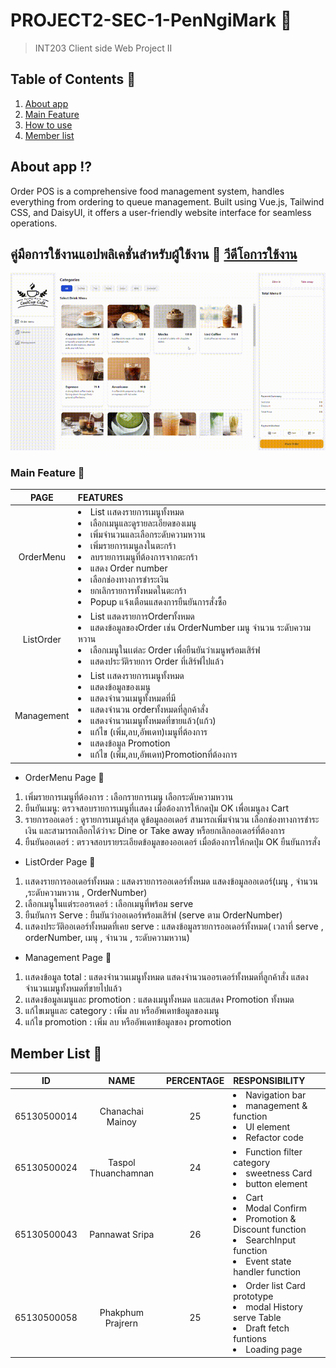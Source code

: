 # PROJECT2-SEC-1-PenNgiMark :corn:

> INT203 Client side Web Project II

## Table of Contents :mag_right:
1. [About app](#about-app)
2. [Main Feature](#main-feature)
3. [How to use](#คู่มือการใช้งานแอปพลิเคชั่นสําหรับผู้ใช้งาน)
4. [Member list](#member-list)

## About app :interrobang:
Order POS is a comprehensive food management system, handles everything from ordering to queue management. 
Built using Vue.js, Tailwind CSS, and DaisyUI, it offers a user-friendly website interface for seamless operations.<br>

## คู่มือการใช้งานแอปพลิเคชั่นสําหรับผู้ใช้งาน :page_with_curl:  [วีดีโอการใช้งาน](https://youtu.be/DrhMo9TSlt8) 
[![Videoคู่มือการใช้งานแอปพลิเคชั่น](https://github.com/Tako-C/Phakphum/blob/master/Photo/CoolCup%20Cafe'.gif)](https://youtu.be/DrhMo9TSlt8)

### Main Feature :pushpin:
| **PAGE** | **FEATURES** |
|:--------:|:-------------|
| OrderMenu<br> |<li>List เเสดงรายการเมนูทั้งหมด <li>เลือกเมนูและดูรายละเอียดของเมนู <li>เพิ่มจำนวนและเลือกระดับความหวาน <li>เพิ่มรายการเมนูลงในตะกร้า <li>ลบรายการเมนูที่ต้องการจากตะกร้า <li>แสดง Order number <li>เลือกช่องทางการชำระเงิน  <li>ยกเลิกรายการทั้งหมดในตะกร้า <li>Popup แจ้งเตือนแสดงการยืนยันการสั่งซื้อ |
| ListOrder<br>  |<li>List แสดงรายการOrderทั้งหมด <li>แสดงข้อมูลของOrder เช่น OrderNumber เมนู จำนวน ระดับความหวาน <li>เลือกเมนูในเเต่ละ Order เพื่อยืนยันว่าเมนูพร้อมเสิร์ฟ <li>แสดงประวัติรายการ Order ที่เสิร์ฟไปแล้ว                    |
| Management<br>  |<li>List เเสดงรายการเมนูทั้งหมด <li>แสดงข้อมูลของเมนู <li>แสดงจำนวนเมนูทั้งหมดที่มี <li>แสดงจำนวน orderทั้งหมดที่ลูกค้าสั่ง <li>แสดงจำนวนเมนูทั้งหมดที่ขายแล้ว(แก้ว) <li>แก้ไข (เพิ่ม,ลบ,อัพเดท)เมนูที่ต้องการ <li>แสดงข้อมูล Promotion <li>แก้ไข (เพิ่ม,ลบ,อัพเดท)Promotionที่ต้องการ                |

 * OrderMenu Page :raising_hand:
 1. เพิ่มรายการเมนูที่ต้องการ : เลือกรายการเมนู เลือกระดับความหวาน
 2. ยืนยันเมนู: ตรวจสอบรายการเมนูที่เเสดง เมื่อต้องการให้กดปุ่ม OK เพื่อเมนูลง Cart
 3. รายการออเดอร์ : ดูรายการเมนูล่าสุด ดูข้อมูลออเดอร์ สามารถเพิ่มจำนวน เลือกช่องทางการชำระเงิน และสามารถเลือกได้ว่าจะ Dine or Take away หรือยกเลิกออเดอร์ที่ต้องการ
 4. ยืนยันออเดอร์ : ตรวจสอบรายระเอียดข้อมูลของออเดอร์ เมื่อต้องการให้กดปุ่ม OK ยืนยันการสั่ง

 * ListOrder Page :necktie:
 1. เเสดงรายการออเดอร์ทั้งหมด : แสดงรายการออเดอร์ทั้งหมด แสดงข้อมูลออเดอร์(เมนู , จำนวน ,ระดับความหวาน , OrderNumber)
 2. เลือกเมนูในแต่ระออรเดอร์ : เลือกเมนูที่พร้อม serve
 3. ยืนยันการ Serve : ยืนยันว่าออเดอร์พร้อมเสิร์ฟ (serve ตาม OrderNumber)
 4. เเสดงประวัติออเดอร์ทั้งหมดที่เคย serve :  แสดงข้อมูลรายการออเดอร์ทั้งหมด( เวลาที่ serve , orderNumber, เมนุ , จำนวน , ระดับความหวาน)

 * Management Page :necktie:
 1. เเสดงข้อมูล total : แสดงจำนวนเมนูทั้งหมด แสดงจำนวนออรเดอร์ทั้งหมดที่ลูกค้าสั่ง แสดงจำนวนเมนูทั้งหมดที่ขายไปแล้ว
 2. เเสดงข้อมูลเมนูและ promotion : แสดงเมนูทั้งหมด และแสดง Promotion ทั้งหมด
 3. แก้ไขเมนูและ category : เพิ่ม ลบ หรืออัพเดทข้อมูลของเมนู
 4. แก้ไข promotion : เพิ่ม ลบ หรืออัพเดทข้อมูลของ promotion

## Member List :bust_in_silhouette:
|    **ID**   |       **NAME**      | **PERCENTAGE** |       **RESPONSIBILITY**       |
|:-----------:|:-------------------:|:--------------:|:-----------------------------|
| 65130500014 | Chanachai Mainoy    |        25    | <li>Navigation bar <li>management & function <li>UI element <li>Refactor code|
| 65130500024 | Taspol Thuanchamnan |       24     | <li>Function filter category <li>sweetness Card <li> button element|
| 65130500043 | Pannawat Sripa      |       26     | <li>Cart  <li>Modal Confirm <li>Promotion & Discount function <li>SearchInput function <li>Event state handler function |
| 65130500058 | Phakphum Prajrern   |        25    | <li>Order list Card prototype <li>modal History serve Table <li>Draft fetch funtions  <li> Loading page |
